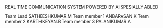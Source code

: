 REAL TIME COMMUNICATION SYSTEM POWERED BY AI SPESIALLY ABLED 

Team Lead           	   	   SATHEESHKUMAR.M
Team member 1   		         ANBARASAN.K
Team member 2                KARTHIKEYAN.B
Team member 3                PALANIKUMAR.A
